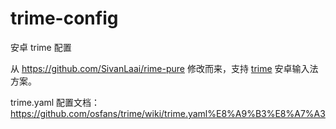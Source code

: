 # trime-config
安卓 trime 配置

从 <https://github.com/SivanLaai/rime-pure> 修改而来，支持 [trime](https://github.com/osfans/trime) 安卓输入法方案。

trime.yaml 配置文档：<https://github.com/osfans/trime/wiki/trime.yaml%E8%A9%B3%E8%A7%A3>
